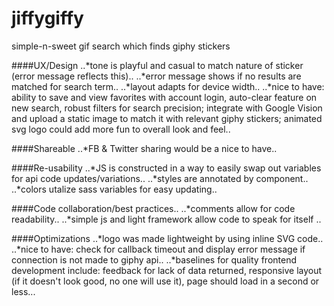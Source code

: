 # jiffygiffy
simple-n-sweet gif search which finds giphy stickers
  
####UX/Design
..*tone is playful and casual to match nature of sticker (error message reflects this)..
..*error message shows if no results are matched for search term..
..*layout adapts for device width..
..*nice to have: ability to save and view favorites with account login, auto-clear feature on new search, robust filters for search precision; integrate with Google Vision and upload a static image to match it with relevant giphy stickers; animated svg logo could add more fun to overall look and feel..

####Shareable
..*FB & Twitter sharing would be a nice to have..

####Re-usability
..*JS is constructed in a way to easily swap out variables for api code updates/variations..
..*styles are annotated by component..
..*colors utalize sass variables for easy updating..

####Code collaboration/best practices..
..*comments allow for code readability..
..*simple js and light framework allow code to speak for itself ..

####Optimizations
..*logo was made lightweight by using inline SVG code..
..*nice to have: check for callback timeout and display error message if connection is not made to giphy api..
..*baselines for quality frontend development include: feedback for lack of data returned, responsive layout (if it doesn't look good, no one will use it), page should load in a second or less...
